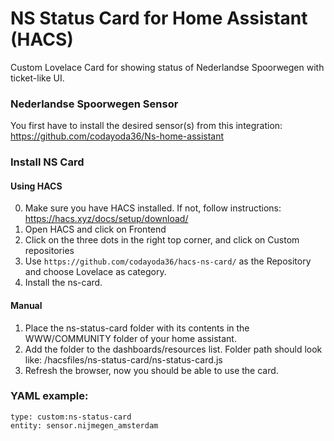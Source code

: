 # NS Status Card for Home Assistant (HACS)
Custom Lovelace Card for showing status of Nederlandse Spoorwegen with ticket-like UI.

### Nederlandse Spoorwegen Sensor
You first have to install the desired sensor(s) from this integration:
https://github.com/codayoda36/Ns-home-assistant

### Install NS Card

#### Using HACS
0. Make sure you have HACS installed. If not, follow instructions: https://hacs.xyz/docs/setup/download/
1. Open HACS and click on Frontend
2. Click on the three dots in the right top corner, and click on Custom repositories
3. Use `https://github.com/codayoda36/hacs-ns-card/` as the Repository and choose Lovelace as category.
4. Install the ns-card.

#### Manual
1. Place the ns-status-card folder with its contents in the WWW/COMMUNITY folder of your home assistant. 
2. Add the folder to the dashboards/resources list. Folder path should look like: /hacsfiles/ns-status-card/ns-status-card.js
3. Refresh the browser, now you should be able to use the card.

### YAML example:
```
type: custom:ns-status-card
entity: sensor.nijmegen_amsterdam
```

